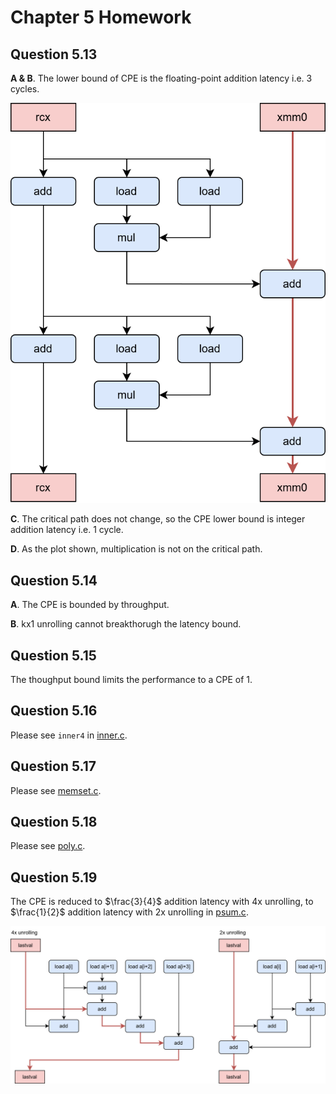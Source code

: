 # Chapter 5 Homework

## Question 5.13
**A & B**. The lower bound of CPE is the floating-point addition latency i.e. 3 cycles.

![](plots/inner1.svg)

**C**. The critical path does not change, so the CPE lower bound is integer addition latency i.e. 1 cycle.

**D**. As the plot shown, multiplication is not on the critical path.

## Question 5.14
**A**. The CPE is bounded by throughput.

**B**. kx1 unrolling cannot breakthorugh the latency bound.

## Question 5.15
The thoughput bound limits the performance to a CPE of 1.

## Question 5.16
Please see `inner4` in [inner.c](inner.c).

## Question 5.17
Please see [memset.c](memset.c).

## Question 5.18
Please see [poly.c](poly.c).

## Question 5.19
The CPE is reduced to $\frac{3}{4}$ addition latency with 4x unrolling, to $\frac{1}{2}$ addition latency with 2x unrolling in [psum.c](psum.c).

![](plots/psum_opt.svg)